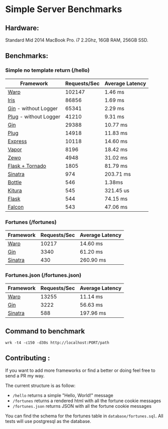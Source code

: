 # Simple Server Benchmarks

## Hardware:
Standard Mid 2014 MacBook Pro. i7 2.2Ghz, 16GB RAM, 256GB SSD.

## Benchmarks:

### Simple no template return (/hello)
Framework | Requests/Sec | Average Latency
----|---|----
[Warp](https://hackage.haskell.org/package/warp-3.2.6)  | 102147 |  1.46 ms
[Iris](https://github.com/kataras/iris)  | 86856 |  1.69 ms
[Gin](https://github.com/gin-gonic/gin) - without Logger  | 65341 |  2.29 ms
[Plug](https://github.com/elixir-lang/plug) - without Logger  | 41210 |  9.31 ms
[Gin](https://github.com/gin-gonic/gin)  | 29388 |  10.77 ms
[Plug](https://github.com/elixir-lang/plug)  | 14918 |  11.83 ms
[Express](https://github.com/expressjs/express)  | 10118 |  14.60 ms
[Vapor](https://github.com/qutheory/vapor)  | 8196 |  18.42 ms
[Zewo](https://github.com/Zewo/Zewo)  | 4948 |  31.02 ms
[Flask + Tornado](https://github.com/tornadoweb/tornado)  | 1805 |  81.79 ms
[Sinatra](https://github.com/sinatra/sinatra)  | 974 |  203.71 ms
[Bottle](https://github.com/bottlepy/bottle) | 546 |  1.38ms
[Kitura](https://github.com/IBM-Swift/Kitura) | 545 |  321.45 us
[Flask](https://github.com/pallets/flask)  | 544 |  74.15 ms
[Falcon](https://github.com/falconry/falcon)  | 543 |  47.06 ms

### Fortunes (/fortunes)
Framework | Requests/Sec | Average Latency
----|---|----
[Warp](https://hackage.haskell.org/package/warp-3.2.6)  | 10217 |  14.60 ms
[Gin](https://github.com/gin-gonic/gin)  | 3340  |  61.20 ms
[Sinatra](https://github.com/sinatra/sinatra)  | 430 |  260.90 ms

### Fortunes.json (/fortunes.json)
Framework | Requests/Sec | Average Latency
----|---|----
[Warp](https://hackage.haskell.org/package/warp-3.2.6)  | 13255 | 11.14 ms
[Gin](https://github.com/gin-gonic/gin)  | 3222 |  56.63 ms
[Sinatra](https://github.com/sinatra/sinatra)  | 588 |  197.96 ms

## Command to benchmark
    wrk -t4 -c150 -d30s http://localhost:PORT/path


## Contributing :

If you want to add more frameworks or find a better or doing feel free to send a PR my way.

The current structure is as follow:

- `/hello` returns a simple "Hello, World!" message
- `/fortunes` returns a rendered html with all the fortune cookie messages
- `/fortunes.json` returns JSON with all the fortune cookie messages

You can find the schema for the fortunes table in `database/fortunes.sql`. All tests will use postgresql as the database.
